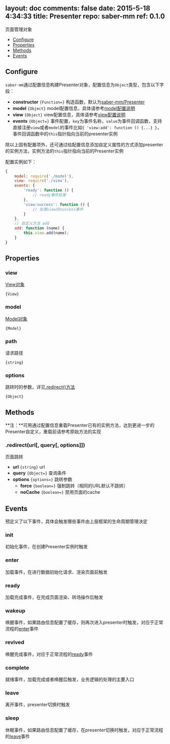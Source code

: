 layout: doc
comments: false
date: 2015-5-18 4:34:33
title: Presenter
repo: saber-mm
ref: 0.1.0
---

页面管理对象

* [Configure](#configure)
* [Properties](#properties)
* [Methods](#methods)
* [Events](#events)

## Configure

`saber-mm`通过配置信息构建Presenter对象，配置信息为`Object`类型，包含以下字段：

* **constructor** `{Function=}` 构造函数，默认为[saber-mm/Presenter](../src/Presenter.js)
* **model** `{Object}` model配置信息，具体请参考[model配置说明](model.md#configure)
* **view** `{Object}` view配置信息，具体请参考[view配置说明](view.md#configure)
* **events** `{Object=}` 事件配置，`key`为事件名称，`value`为事件回调函数，支持直接注册`view`或者`model`的事件比如`{ 'view:add': function () {...} }`，事件回调函数中的`this`指针指向当前的presenter实例

除以上固有配置项外，还可通过给配置信息添加自定义属性的方式添加presenter的实例方法，实例方法的`this`指针指向当前的Presenter实例

配置实例如下：

```js
{
    model: require('./model'),
    view: require('./view'),
    events: {
        'ready': function () {
            // ready事件处理
        },
        'view:success': function () {
            // 处理view的success事件
        }
    },
    // 自定义方法 add
    add: function (name) {
        this.view.add(name);
    }
}
```

## Properties

### view

[View对象](view.html)

`{View}`

### model

[Model对象](model.html)

`{Model}`

### path

请求路径

`{string}`

### options

跳转时的参数，详见[.redirect()方法](#redirecturl-query-options)

`{Object}`

## Methods

**注：**可用通过配置信息重载Presenter已有的实例方法，达到更进一步的Presenter自定义，重载前请参考原始方法的实现

### .redirect(url[, query[, options]])

页面跳转

* **url** `{string}` url
* **query** `{Object=}` 查询条件
* **options** `{options=}` 跳转参数
    * **force** `{boolean=}` 强制跳转（相同的URL默认不跳转）
    * **noCache** `{boolean=}` 禁用页面的cache

## Events

预定义了以下事件，具体会触发哪些事件由上层框架的生命周期管理决定

### init

初始化事件，在创建Presenter实例时触发

### enter

加载事件，在进行数据初始化请求、渲染页面前触发

### ready

加载完成事件，在完成页面渲染、转场操作后触发

### wakeup

唤醒事件，如果路由信息配置了缓存，则再次进入presenter时触发，对应于正常流程的[enter](#enter)事件

### revived

唤醒完成事件，对应于正常流程的[ready](#ready)事件

### complete

就绪事件，加载完成或者唤醒后触发，业务逻辑的处理的主要入口

### leave

离开事件，presenter切换时触发

### sleep

休眠事件，如果路由信息配置了缓存，在presenter切换时触发，对应于正常流程的[leave](#leave)事件